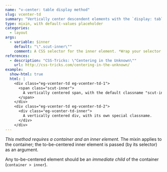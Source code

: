 ```yaml
---
name: "v-center: table display method"
slug: vcenter-td
summary: "Vertically center descendent elements with the `display: table` method."
type: mixin, with default-values placeholder
categories:
  - layout
args:
  - variable: $inner
    default: "\".scut-inner\""
    comment: A CSS selector for the inner element. *Wrap your selector in quotes.*
references:
  - description: "CSS-Tricks: \"Centering in the Unknown\""
    url: http://css-tricks.com/centering-in-the-unknown/
example:
  show-html: true
  html: |
    <div class="eg-vcenter-td eg-vcenter-td-1">
      <span class="scut-inner">
        A vertically centered span, with the default classname "scut-inner".
      </span>
    </div>
    <div class="eg-vcenter-td eg-vcenter-td-2">
      <div class="eg-vcenter-td-inner">
        A vertically centered div, with its own special classname.
      </div>
    </div>
---
```


*This method requires a container and an inner element.* The mixin applies to the container; the to-be-centered inner element is passed (by its selector) as an argument.

Any to-be-centered element should be an *immediate child* of the container (`container > inner`).